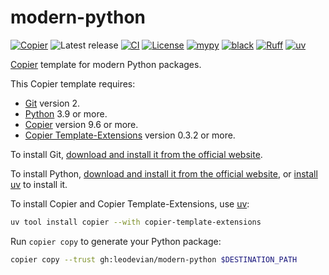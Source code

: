 # modern-python

[![Copier](https://img.shields.io/endpoint?url=https://raw.githubusercontent.com/copier-org/copier/master/img/badge/badge-grayscale-inverted-border-purple.json)](https://github.com/copier-org/copier)
![Latest release](https://img.shields.io/github/v/release/leodevian/modern-python)
[![CI](https://img.shields.io/github/actions/workflow/status/leodevian/modern-python/ci.yaml?branch=main&logo=github&label=CI)](https://github.com/leodevian/modern-python/actions/workflows/ci.yaml)
[![License](https://img.shields.io/github/license/leodevian/modern-python)](https://github.com/leodevian/modern-python/blob/main/LICENSE)
[![mypy](https://www.mypy-lang.org/static/mypy_badge.svg)](https://mypy-lang.org)
[![black](https://img.shields.io/badge/code%20style-black-000000.svg)](https://github.com/psf/black)
[![Ruff](https://img.shields.io/endpoint?url=https://raw.githubusercontent.com/astral-sh/ruff/main/assets/badge/v2.json)](https://github.com/astral-sh/ruff)
[![uv](https://img.shields.io/endpoint?url=https://raw.githubusercontent.com/astral-sh/uv/main/assets/badge/v0.json)](https://github.com/astral-sh/uv)

[Copier](https://copier.readthedocs.io/) template for modern Python packages.

This Copier template requires:

- [Git](https://git-scm.com/) version 2.
- [Python](https://www.python.org/) 3.9 or more.
- [Copier](https://copier.readthedocs.io/) version 9.6 or more.
- [Copier Template-Extensions](https://github.com/copier-org/copier-template-extensions) version 0.3.2 or more.

To install Git, [download and install it from the official website](https://git-scm.com/downloads).

To install Python, [download and install it from the official website](https://www.python.org/downloads/),
or [install uv](https://docs.astral.sh/uv/getting-started/installation/) to install it.

To install Copier and Copier Template-Extensions, use [uv](https://docs.astral.sh/uv/):

```bash
uv tool install copier --with copier-template-extensions
```

Run `copier copy` to generate your Python package:

```bash
copier copy --trust gh:leodevian/modern-python $DESTINATION_PATH
```
